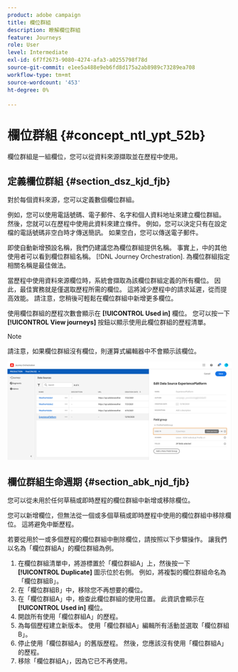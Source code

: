 ```yaml
---
product: adobe campaign
title: 欄位群組
description: 瞭解欄位群組
feature: Journeys
role: User
level: Intermediate
exl-id: 6f7f2673-9080-4274-afa3-a0255798f78d
source-git-commit: e1ee5a488e9eb6fd8d175a2ab8989c73289ea708
workflow-type: tm+mt
source-wordcount: '453'
ht-degree: 0%

---
```


# 欄位群組 {#concept_ntl_ypt_52b}

欄位群組是一組欄位，您可以從資料來源擷取並在歷程中使用。

## 定義欄位群組 {#section_dsz_kjd_fjb}

對於每個資料來源，您可以定義數個欄位群組。

例如，您可以使用電話號碼、電子郵件、名字和個人資料地址來建立欄位群組。 然後，您就可以在歷程中使用此資料來建立條件。 例如，您可以決定只有在設定檔的電話號碼非空白時才傳送簡訊。 如果空白，您可以傳送電子郵件。

即使自動新增預設名稱，我們仍建議您為欄位群組提供名稱。 事實上，中的其他使用者可以看到欄位群組名稱。 [!DNL Journey Orchestration]. 為欄位群組指定相關名稱是最佳做法。

當歷程中使用資料來源欄位時，系統會擷取為該欄位群組定義的所有欄位。 因此，最佳實務就是僅選取歷程所需的欄位。 這將減少歷程中的請求延遲，從而提高效能。 請注意，您稍後可輕鬆在欄位群組中新增更多欄位。

使用欄位群組的歷程次數會顯示在 **[!UICONTROL Used in]** 欄位。 您可以按一下 **[!UICONTROL View journeys]** 按鈕以顯示使用此欄位群組的歷程清單。

>[!NOTE]
>
>請注意，如果欄位群組沒有欄位，則運算式編輯器中不會顯示該欄位。

![](../assets/journey3bis.png)

## 欄位群組生命週期 {#section_abk_njd_fjb}

您可以從未用於任何草稿或即時歷程的欄位群組中新增或移除欄位。

您可以新增欄位，但無法從一個或多個草稿或即時歷程中使用的欄位群組中移除欄位。 這將避免中斷歷程。

若要從用於一或多個歷程的欄位群組中刪除欄位，請按照以下步驟操作。 讓我們以名為「欄位群組A」的欄位群組為例。

1. 在欄位群組清單中，將游標置於「欄位群組A」上，然後按一下 **[!UICONTROL Duplicate]** 圖示位於右側。 例如，將複製的欄位群組命名為「欄位群組B」。
1. 在「欄位群組B」中，移除您不再想要的欄位。
1. 在「欄位群組A」中，檢查此欄位群組的使用位置。 此資訊會顯示在 **[!UICONTROL Used in]** 欄位。
1. 開啟所有使用「欄位群組A」的歷程。
1. 為每個歷程建立新版本。 使用「欄位群組A」編輯所有活動並選取「欄位群組B」。
1. 停止使用「欄位群組A」的舊版歷程。 然後，您應該沒有使用「欄位群組A」的歷程。
1. 移除「欄位群組A」，因為它已不再使用。
